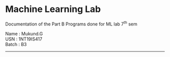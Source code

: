 # Machine Learning Lab 
Documentation of the Part B Programs done for ML lab 7<sup>th</sup> sem

Name : Mukund.G   
USN : 1NT19IS417   
Batch : B3   

<hr>
